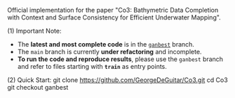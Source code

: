 Official implementation for the paper "Co3: Bathymetric Data Completion with Context and Surface Consistency for Efficient Underwater Mapping".

(1) Important Note:

- The **latest and most complete code** is in the [`ganbest`](https://github.com/GeorgeDeGuitar/Co3/tree/ganbest) branch.
- The `main` branch is currently **under refactoring** and incomplete.
- **To run the code and reproduce results**, please use the `ganbest` branch and refer to files starting with **`train`** as entry points.

(2) Quick Start:
   git clone https://github.com/GeorgeDeGuitar/Co3.git
   cd Co3
   git checkout ganbest
